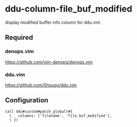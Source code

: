 # ddu-column-file_buf_modified

display modified buffer info column for ddu.vim

## Required

### denops.vim
https://github.com/vim-denops/denops.vim

### ddu.vim
https://github.com/Shougo/ddu.vim

## Configuration
```vim
call ddu#custom#patch_global(#{
  \   columns: ['filename', 'file_buf_modified'],
  \ })
```
